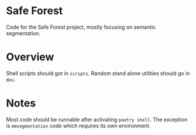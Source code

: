 # Safe Forest
Code for the Safe Forest project, mostly focusing on semantic segmentation.

# Overview
Shell scripts should got in `scripts`.
Random stand alone utilities should go in `dev`.

# Notes
Most code should be runnable after activating `poetry shell`. The exception is `mmsegmentation` code which requires its own environment. 
